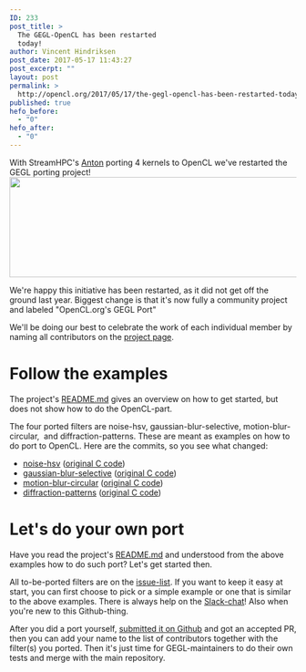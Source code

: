 ```yaml
---
ID: 233
post_title: >
  The GEGL-OpenCL has been restarted
  today!
author: Vincent Hindriksen
post_date: 2017-05-17 11:43:27
post_excerpt: ""
layout: post
permalink: >
  http://opencl.org/2017/05/17/the-gegl-opencl-has-been-restarted-today/
published: true
hefo_before:
  - "0"
hefo_after:
  - "0"
---
```

With StreamHPC's <a href="https://github.com/ex-rzr">Anton</a> porting 4 kernels to OpenCL we've restarted the GEGL porting project!<img class="alignnone wp-image-234 size-large" src="http://opencl.org/wp-content/uploads/2017/05/GEGL_Logo.svg_-1024x343.png" alt="" width="525" height="176" />

We're happy this initiative has been restarted, as it did not get off the ground last year. Biggest change is that it's now fully a community project and labeled "OpenCL.org's GEGL Port"

We'll be doing our best to celebrate the work of each individual member by naming all contributors on the <a href="http://opencl.org/projects/gegl-opencl-in-gimp/">project page</a>.
<h1>Follow the examples</h1>
The project's <a href="https://github.com/OpenCL/GEGL-OpenCL/blob/master/README.md">README.md</a> gives an overview on how to get started, but does not show how to do the OpenCL-part.

The four ported filters are noise-hsv, gaussian-blur-selective, motion-blur-circular,  and diffraction-patterns. These are meant as examples on how to do port to OpenCL. Here are the commits, so you see what changed:
<ul>
 	<li><a href="https://github.com/OpenCL/GEGL-OpenCL/pull/72/commits/91379e95356222db31f536aaceb97a65aef4dfc0">noise-hsv</a> (<a href="https://github.com/OpenCL/GEGL-OpenCL/blob/master/operations/common/noise-hsv.c">original C code</a>)</li>
 	<li><a href="https://github.com/OpenCL/GEGL-OpenCL/pull/72/commits/f407e25046a017b635354da14bb5f010dd4c7d11">gaussian-blur-selective</a> (<a href="https://github.com/OpenCL/GEGL-OpenCL/blob/master/operations/common/gaussian-blur-selective.c">original C code</a>)</li>
 	<li><a href="https://github.com/OpenCL/GEGL-OpenCL/pull/72/commits/6546c6fd6e3adad3bdd0ff1edb37e673e6b5bc06">motion-blur-circular</a> (<a href="https://github.com/OpenCL/GEGL-OpenCL/blob/master/operations/common/motion-blur-circular.c">original C code</a>)</li>
 	<li><a href="https://github.com/OpenCL/GEGL-OpenCL/pull/72/commits/855cc073091762cabd67ba513ca7cc1b3b13dfe1">diffraction-patterns</a> (<a href="https://github.com/OpenCL/GEGL-OpenCL/blob/master/operations/common/diffraction-patterns.c">original C code</a>)</li>
</ul>
<h1>Let's do your own port</h1>
Have you read the project's <a href="https://github.com/OpenCL/GEGL-OpenCL/blob/master/README.md">README.md</a> and understood from the above examples how to do such port? Let's get started then.

All to-be-ported filters are on the <a href="https://github.com/OpenCL/GEGL-OpenCL/issues">issue-list</a>. If you want to keep it easy at start, you can first choose to pick or a simple example or one that is similar to the above examples. There is always help on the <a href="https://gegl-opencl.slack.com/">Slack-chat</a>! Also when you're new to this Github-thing.

After you did a port yourself, <a href="https://github.com/OpenCL/GEGL-OpenCL/pulls">submitted it on Github</a> and got an accepted PR, then you can add your name to the list of contributors together with the filter(s) you ported. Then it's just time for GEGL-maintainers to do their own tests and merge with the main repository.